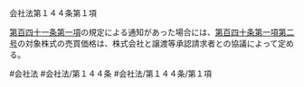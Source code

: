 会社法第１４４条第１項

[第百四十一条第一項](会社法＿＿＿＿第１４１条第１項)の規定による通知があった場合には、[第百四十条第一項第二号](会社法＿＿＿＿第１４０条第１項第２号)の対象株式の売買価格は、株式会社と譲渡等承認請求者との協議によって定める。

#会社法
#会社法/第１４４条
#会社法/第１４４条/第１項
